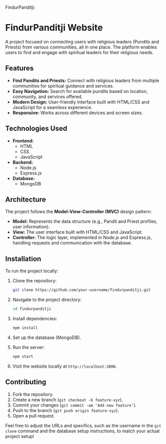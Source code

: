 FindurPanditji:

# FindurPanditji Website

A project focused on connecting users with religious leaders (Pundits and Priests) from various communities, all in one place. The platform enables users to find and engage with spiritual leaders for their religious needs.

## Features

- **Find Pandits and Priests:** Connect with religious leaders from multiple communities for spiritual guidance and services.
- **Easy Navigation:** Search for available pundits based on location, community, and services offered.
- **Modern Design:** User-friendly interface built with HTML/CSS and JavaScript for a seamless experience.
- **Responsive:** Works across different devices and screen sizes.

## Technologies Used

- **Frontend:** 
  - HTML
  - CSS
  - JavaScript
- **Backend:**
  - Node.js
  - Express.js
- **Database:** 
  - MongoDB

## Architecture

The project follows the **Model-View-Controller (MVC)** design pattern:
- **Model:** Represents the data structure (e.g., Pandit and Priest profiles, user information).
- **View:** The user interface built with HTML/CSS and JavaScript.
- **Controller:** The logic layer, implemented in Node.js and Express.js, handling requests and communication with the database.

## Installation

To run the project locally:

1. Clone the repository:
   ```bash
   git clone https://github.com/your-username/findurpanditji.git
   ```

2. Navigate to the project directory:
   ```bash
   cd findurpanditji
   ```

3. Install dependencies:
   ```bash
   npm install
   ```

4. Set up the database (MongoDB).

5. Run the server:
   ```bash
   npm start
   ```

6. Visit the website locally at `http://localhost:3000`.

## Contributing

1. Fork the repository.
2. Create a new branch (`git checkout -b feature-xyz`).
3. Commit your changes (`git commit -am 'Add new feature'`).
4. Push to the branch (`git push origin feature-xyz`).
5. Open a pull request.


Feel free to adjust the URLs and specifics, such as the username in the `git clone` command and the database setup instructions, to match your actual project setup!

